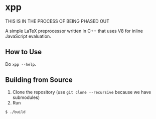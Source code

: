 # xpp
THIS IS IN THE PROCESS OF BEING PHASED OUT

A simple LaTeX preprocessor written in C++ that uses V8 for inline JavaScript evaluation.

## How to Use

Do `xpp --help`.

## Building from Source
1. Clone the repository (use `git clone --recursive` because we have submodules)
2. Run
```bash
$ ./build
```
